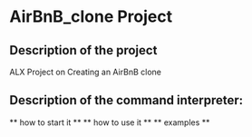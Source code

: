 # AirBnB_clone Project

## Description of the project
   ALX Project on Creating an AirBnB clone 
   
## Description of the command interpreter:
   ** how to start it **
   ** how to use it **
   ** examples **
